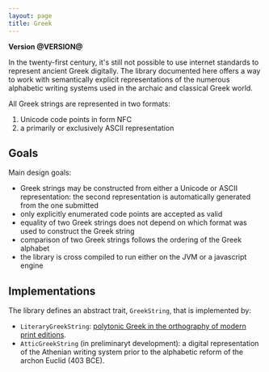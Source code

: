 ```yaml
---
layout: page
title: Greek
---
```


**Version @VERSION@**

In the twenty-first century, it's still not possible to use internet standards to represent ancient Greek digitally.  The library documented here offers a way to work with semantically explicit representations of the numerous alphabetic writing systems used in the archaic and classical Greek world.

All Greek strings are represented in two formats:

1.  Unicode code points in form NFC
2.  a primarily or exclusively ASCII representation


## Goals

Main design goals:

-   Greek strings may be constructed from either a Unicode or ASCII representation: the second representation is automatically generated from the one submitted
-   only explicitly enumerated code points are accepted as valid
-   equality of two Greek strings does not depend on which format was used to construct the Greek string
-   comparison of two Greek strings follows the ordering of the Greek alphabet
-   the library is cross compiled to run either on the JVM or a javascript engine


## Implementations


The library defines an abstract trait, `GreekString`, that is implemented by:

-   `LiteraryGreekString`: [polytonic Greek in the orthography of modern print editions](./litgreek/).
-   `AtticGreekString` (in preliminaryt development): a digital representation of the Athenian writing system prior to the alphabetic reform of the archon Euclid (403 BCE).
